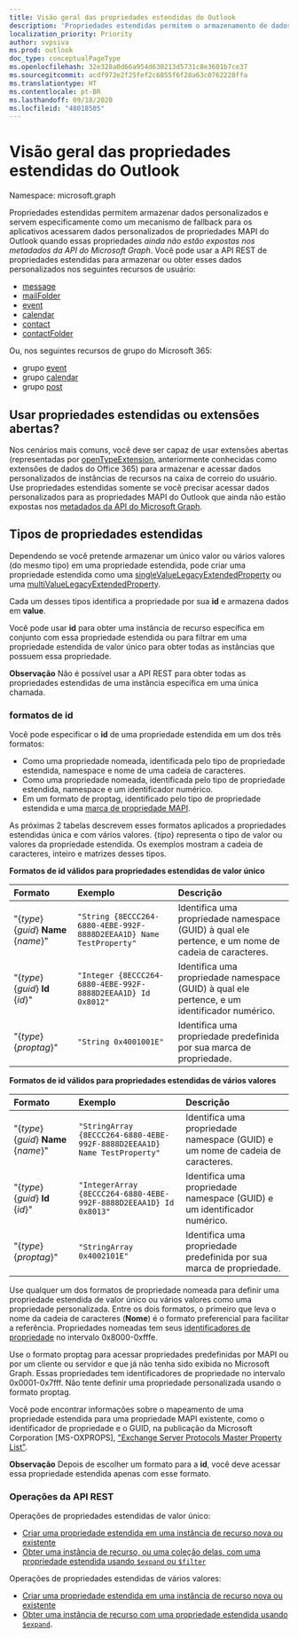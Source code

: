 ```yaml
---
title: Visão geral das propriedades estendidas do Outlook
description: 'Propriedades estendidas permitem o armazenamento de dados personalizados e especificamente servem como um mecanismo de fallback para os aplicativos acessarem '
localization_priority: Priority
author: svpsiva
ms.prod: outlook
doc_type: conceptualPageType
ms.openlocfilehash: 32e328a0d66a954d630213d5731c8e3601b7ce37
ms.sourcegitcommit: acdf972e2f25fef2c6855f6f28a63c0762228ffa
ms.translationtype: HT
ms.contentlocale: pt-BR
ms.lasthandoff: 09/18/2020
ms.locfileid: "48018505"
---
```

# <a name="outlook-extended-properties-overview"></a>Visão geral das propriedades estendidas do Outlook

Namespace: microsoft.graph

Propriedades estendidas permitem armazenar dados personalizados e servem especificamente como um mecanismo de fallback para os aplicativos acessarem dados personalizados de propriedades MAPI do Outlook quando essas propriedades _ainda não estão expostas nos metadados da API do Microsoft Graph_. Você pode usar a API REST de propriedades estendidas para armazenar ou obter esses dados personalizados nos seguintes recursos de usuário:

- [message](../resources/message.md)
- [mailFolder](../resources/mailfolder.md)
- [event](../resources/event.md)
- [calendar](../resources/calendar.md)
- [contact](../resources/contact.md)
- [contactFolder](../resources/contactfolder.md)

Ou, nos seguintes recursos de grupo do Microsoft 365:

- grupo [event](../resources/event.md)
- grupo [calendar](../resources/calendar.md)
- grupo [post](../resources/post.md)

## <a name="use-extended-properties-or-open-extensions"></a>Usar propriedades estendidas ou extensões abertas?

Nos cenários mais comuns, você deve ser capaz de usar extensões abertas (representadas por [openTypeExtension](../resources/opentypeextension.md), anteriormente conhecidas como extensões de dados do Office 365) para armazenar e acessar dados personalizados de instâncias de recursos na caixa de correio do usuário. Use propriedades estendidas somente se você precisar acessar dados personalizados para as propriedades MAPI do Outlook que ainda não estão expostas nos [metadados da API do Microsoft Graph](https://developer.microsoft.com/graph/docs/overview/call_api).

## <a name="types-of-extended-properties"></a>Tipos de propriedades estendidas

Dependendo se você pretende armazenar um único valor ou vários valores (do mesmo tipo) em uma propriedade estendida, pode criar uma propriedade estendida como uma [singleValueLegacyExtendedProperty](../resources/singlevaluelegacyextendedproperty.md) ou uma [multiValueLegacyExtendedProperty](../resources/multivaluelegacyextendedproperty.md).

Cada um desses tipos identifica a propriedade por sua **id** e armazena dados em **value**.

Você pode usar **id** para obter uma instância de recurso específica em conjunto com essa propriedade estendida ou para filtrar em uma propriedade estendida de valor único para obter todas as instâncias que possuem essa propriedade.

**Observação** Não é possível usar a API REST para obter todas as propriedades estendidas de uma instância específica em uma única chamada.


### <a name="id-formats"></a>formatos de id

Você pode especificar o **id** de uma propriedade estendida em um dos três formatos:

- Como uma propriedade nomeada, identificada pelo tipo de propriedade estendida, namespace e nome de uma cadeia de caracteres.
- Como uma propriedade nomeada, identificada pelo tipo de propriedade estendida, namespace e um identificador numérico.
- Em um formato de proptag, identificado pelo tipo de propriedade estendida e uma [marca de propriedade MAPI](/office/client-developer/outlook/mapi/mapi-property-tags).

As próximas 2 tabelas descrevem esses formatos aplicados a propriedades estendidas única e com vários valores. {_tipo_} representa o tipo de valor ou valores da propriedade estendida. Os exemplos mostram a cadeia de caracteres, inteiro e matrizes desses tipos.

**Formatos de id válidos para propriedades estendidas de valor único**

|**Formato**|**Exemplo**|**Descrição**|
|:---------|:----------|:--------------|
| "{_type_} {_guid_} **Name** {_name_}" | ```"String {8ECCC264-6880-4EBE-992F-8888D2EEAA1D} Name TestProperty"``` | Identifica uma propriedade namespace (GUID) à qual ele pertence, e um nome de cadeia de caracteres.         |
| "{_type_} {_guid_} **Id** {_id_}"     | ```"Integer {8ECCC264-6880-4EBE-992F-8888D2EEAA1D} Id 0x8012"```        | Identifica uma propriedade namespace (GUID) à qual ele pertence, e um identificador numérico.  |
| "{_type_} {_proptag_}"                    | ```"String 0x4001001E"```                                           | Identifica uma propriedade predefinida por sua marca de propriedade. |

**Formatos de id válidos para propriedades estendidas de vários valores**

|**Formato**|**Exemplo**|**Descrição**|
|:---------|:----------|:--------------|
| "{_type_} {_guid_} **Name** {_name_}" | ```"StringArray {8ECCC264-6880-4EBE-992F-8888D2EEAA1D} Name TestProperty"``` | Identifica uma propriedade namespace (GUID) e um nome de cadeia de caracteres.         |
| "{_type_} {_guid_} **Id** {_id_}"     | ```"IntegerArray {8ECCC264-6880-4EBE-992F-8888D2EEAA1D} Id 0x8013"```        | Identifica uma propriedade namespace (GUID) e um identificador numérico.   |
| "{_type_} {_proptag_}"                    | ```"StringArray 0x4002101E"```                                           | Identifica uma propriedade predefinida por sua marca de propriedade. |


Use qualquer um dos formatos de propriedade nomeada para definir uma propriedade estendida de valor único ou vários valores como uma propriedade personalizada. Entre os dois formatos, o primeiro que leva o nome da cadeia de caracteres (**Nome**) é o formato preferencial para facilitar a referência. Propriedades nomeadas tem seus [identificadores de propriedade](/office/client-developer/outlook/mapi/mapi-property-identifier-overview) no intervalo 0x8000-0xfffe.

Use o formato proptag para acessar propriedades predefinidas por MAPI ou por um cliente ou servidor e que já não tenha sido exibida no Microsoft Graph. Essas propriedades tem identificadores de propriedade no intervalo 0x0001-0x7fff. Não tente definir uma propriedade personalizada usando o formato proptag.

Você pode encontrar informações sobre o mapeamento de uma propriedade estendida para uma propriedade MAPI existente, como o identificador de propriedade e o GUID, na publicação da Microsoft Corporation \[MS-OXPROPS\], ["Exchange Server Protocols Master Property List"](https://msdn.microsoft.com/library/cc433490%28v=exchg.80%29.aspx).

**Observação** Depois de escolher um formato para a **id**, você deve acessar essa propriedade estendida apenas com esse formato.

### <a name="rest-api-operations"></a>Operações da API REST

Operações de propriedades estendidas de valor único:

- [Criar uma propriedade estendida em uma instância de recurso nova ou existente](../api/singlevaluelegacyextendedproperty-post-singlevalueextendedproperties.md)
- [Obter uma instância de recurso, ou uma coleção delas, com uma propriedade estendida usando `$expand` ou `$filter`](../api/singlevaluelegacyextendedproperty-get.md)

Operações de propriedades estendidas de vários valores:

- [Criar uma propriedade estendida em uma instância de recurso nova ou existente](../api/multivaluelegacyextendedproperty-post-multivalueextendedproperties.md)
- [Obter uma instância de recurso com uma propriedade estendida usando `$expand`](../api/multivaluelegacyextendedproperty-get.md).


